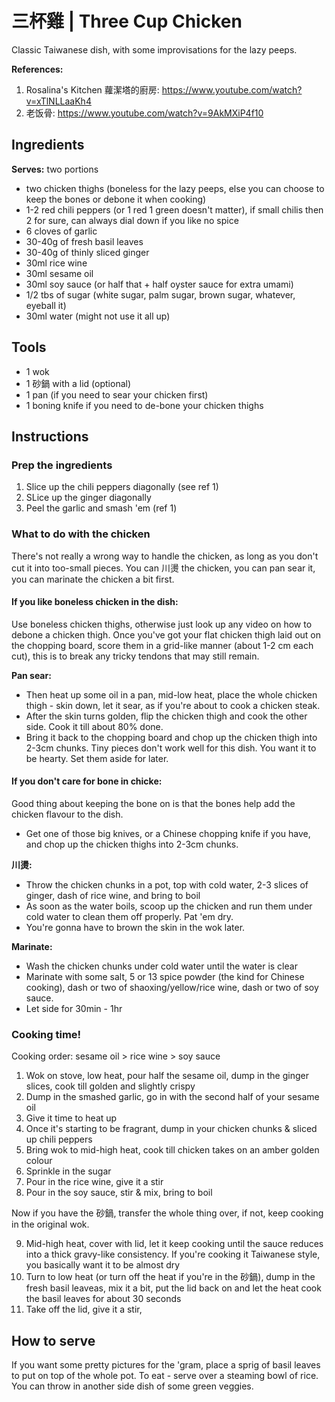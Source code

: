 # 三杯雞 | Three Cup Chicken

Classic Taiwanese dish, with some improvisations for the lazy peeps. 

**References:**

1. Rosalina's Kitchen 蘿潔塔的廚房: https://www.youtube.com/watch?v=xTlNLLaaKh4
2. 老饭骨: https://www.youtube.com/watch?v=9AkMXiP4f10


## Ingredients

**Serves:** two portions

- two chicken thighs (boneless for the lazy peeps, else you can choose to keep the bones or debone it when cooking)
- 1-2 red chili peppers (or 1 red 1 green doesn't matter), if small chilis then 2 for sure, can always dial down if you like no spice
- 6 cloves of garlic
- 30-40g of fresh basil leaves
- 30-40g of thinly sliced ginger
- 30ml rice wine
- 30ml sesame oil
- 30ml soy sauce (or half that + half oyster sauce for extra umami)
- 1/2 tbs of sugar (white sugar, palm sugar, brown sugar, whatever, eyeball it)
- 30ml water (might not use it all up)


## Tools

- 1 wok
- 1 砂鍋 with a lid (optional)
- 1 pan (if you need to sear your chicken first)
- 1 boning knife if you need to de-bone your chicken thighs

## Instructions

### Prep the ingredients

1. Slice up the chili peppers diagonally (see ref 1)
2. SLice up the ginger diagonally
3. Peel the garlic and smash 'em (ref 1)

### What to do with the chicken

There's not really a wrong way to handle the chicken, as long as you don't cut it into too-small pieces. You can 川燙 the chicken, you can pan sear it, you can marinate the chicken a bit first.

#### If you like boneless chicken in the dish:

Use boneless chicken thighs, otherwise just look up any video on how to debone a chicken thigh. Once you've got your flat chicken thigh laid out on the chopping board, score them in a grid-like manner (about 1-2 cm each cut), this is to break any tricky tendons that may still remain.

**Pan sear:**
- Then heat up some oil in a pan, mid-low heat, place the whole chicken thigh - skin down, let it sear, as if you're about to cook a chicken steak. 
- After the skin turns golden, flip the chicken thigh and cook the other side. Cook it till about 80% done.
- Bring it back to the chopping board and chop up the chicken thigh into 2-3cm chunks. Tiny pieces don't work well for this dish. You want it to be hearty. Set them aside for later.

#### If you don't care for bone in chicke:

Good thing about keeping the bone on is that the bones help add the chicken flavour to the dish.

- Get one of those big knives, or a Chinese chopping knife if you have, and chop up the chicken thighs into 2-3cm chunks.

**川燙:**
- Throw the chicken chunks in a pot, top with cold water, 2-3 slices of ginger, dash of rice wine, and bring to boil
- As soon as the water boils, scoop up the chicken and run them under cold water to clean them off properly. Pat 'em dry.
- You're gonna have to brown the skin in the wok later.

**Marinate:**
- Wash the chicken chunks under cold water until the water is clear
- Marinate with some salt, 5 or 13 spice powder (the kind for Chinese cooking), dash or two of shaoxing/yellow/rice wine, dash or two of soy sauce. 
- Let side for 30min - 1hr

### Cooking time!

Cooking order: sesame oil > rice wine > soy sauce

1. Wok on stove, low heat, pour half the sesame oil, dump in the ginger slices, cook till golden and slightly crispy
2. Dump in the smashed garlic, go in with the second half of your sesame oil
3. Give it time to heat up
4. Once it's starting to be fragrant, dump in your chicken chunks & sliced up chili peppers
5. Bring wok to mid-high heat, cook till chicken takes on an amber golden colour
6. Sprinkle in the sugar
7. Pour in the rice wine, give it a stir
8. Pour in the soy sauce, stir & mix, bring to boil

Now if you have the 砂鍋, transfer the whole thing over, if not, keep cooking in the original wok.

9. Mid-high heat, cover with lid, let it keep cooking until the sauce reduces into a thick gravy-like consistency. If you're cooking it Taiwanese style, you basically want it to be almost dry
10. Turn to low heat (or turn off the heat if you're in the 砂鍋), dump in the fresh basil leaveas, mix it a bit, put the lid back on and let the heat cook the basil leaves for about 30 seconds
11. Take off the lid, give it a stir, 

## How to serve

If you want some pretty pictures for the 'gram, place a sprig of basil leaves to put on top of the whole pot.
To eat - serve over a steaming bowl of rice. You can throw in another side dish of some green veggies.
